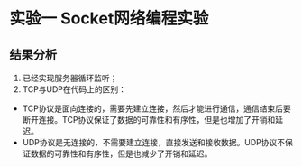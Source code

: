 # 实验一 Socket网络编程实验
## 结果分析
1. 已经实现服务器循环监听；
2. TCP与UDP在代码上的区别：
+ TCP协议是面向连接的，需要先建立连接，然后才能进行通信，通信结束后要断开连接。TCP协议保证了数据的可靠性和有序性，但是也增加了开销和延迟。
+ UDP协议是无连接的，不需要建立连接，直接发送和接收数据。UDP协议不保证数据的可靠性和有序性，但是也减少了开销和延迟。